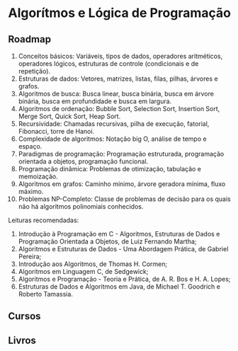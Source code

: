 # Algorítmos e Lógica de Programação

## Roadmap

1. Conceitos básicos: Variáveis, tipos de dados, operadores aritméticos, operadores lógicos, estruturas de controle (condicionais e de repetição).
2. Estruturas de dados: Vetores, matrizes, listas, filas, pilhas, árvores e grafos.
3. Algoritmos de busca: Busca linear, busca binária, busca em árvore binária, busca em profundidade e busca em largura.
4. Algoritmos de ordenação: Bubble Sort, Selection Sort, Insertion Sort, Merge Sort, Quick Sort, Heap Sort.
5. Recursividade: Chamadas recursivas, pilha de execução, fatorial, Fibonacci, torre de Hanoi.
6. Complexidade de algoritmos: Notação big O, análise de tempo e espaço.
7. Paradigmas de programação: Programação estruturada, programação orientada a objetos, programação funcional.
8. Programação dinâmica: Problemas de otimização, tabulação e memoização.
9. Algoritmos em grafos: Caminho mínimo, árvore geradora mínima, fluxo máximo.
10. Problemas NP-Completo: Classe de problemas de decisão para os quais não há algoritmos polinomiais conhecidos.

Leituras recomendadas:

1. Introdução à Programação em C - Algoritmos, Estruturas de Dados e Programação Orientada a Objetos, de Luiz Fernando Martha;
2. Algoritmos e Estruturas de Dados - Uma Abordagem Prática, de Gabriel Pereira;
3. Introdução aos Algoritmos, de Thomas H. Cormen;
4. Algoritmos em Linguagem C, de Sedgewick;
5. Algoritmos e Programação - Teoria e Prática, de A. R. Bos e H. A. Lopes;
6. Estruturas de Dados e Algoritmos em Java, de Michael T. Goodrich e Roberto Tamassia.

## Cursos

## Livros